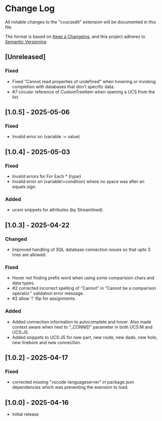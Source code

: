 # Change Log

All notable changes to the "cvucsedit" extension will be documented in this file.

The format is based on [Keep a Changelog](https://keepachangelog.com/en/1.1.0/),
and this project adheres to [Semantic Versioning](https://semver.org/spec/v2.0.0.html).

## [Unreleased]

### Fixed
- Fixed "Cannot read properties of undefined" when hovering or invoking completion with databases that don't specific data.
- #7 circular reference of CustomTreeItem when opening a UCS from the list.

## [1.0.5] - 2025-05-06

### Fixed
- Invalid error on (variable := value)

## [1.0.4] - 2025-05-03

### Fixed
- Invalid errors for For Each * {type}
- Invalid error on (variable!=condition) where no space was after an equals sign.

### Added
- ucsm snippets for attributes (by Streamlined)

## [1.0.3] - 2025-04-22

### Changed
- Improved handling of SQL database connection issues so that upto 3 tries are allowed.

### Fixed
- Hover not finding prefix word when using some comparision chars and data types.
- #2 corrected incorrect spelling of "Cannot" in "Cannot be a comparison operator." validation error message.
- #2 allow '!' flip for assignments.

### Added
- Added connection information to autocomplete and hover. Also made context aware when next to "_CONNID" parameter in both UCS:M and UCS:JS.
- Added snippets to UCS:JS for new part, new route, new dado, new hole, new linebore and new connection.

## [1.0.2] - 2025-04-17

### Fixed

- corrected missing "vscode-languageserver" in package.json dependencies which was preventing the exension to load. 

## [1.0.0] - 2025-04-16

- Initial release